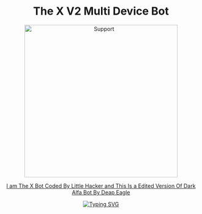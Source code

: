 <h1 align="center"> The X V2 Multi Device Bot
</h1>
</p>
<p align="center">
  <a href="https://littlehacker.free.nf">
    <img alt=Support height="400" src="https://i.ibb.co/FbbyDt7/TheX.png)https://i.ibb.co/FbbyDt7/TheX.png"> 
    </p>
    <p align="center">
    I am The X Bot Coded By Little Hacker and This Is a Edited Version Of Dark Alfa Bot By Deap Eagle
    <div align="center">
<a href="https://git.io/typing-svg"><img src="https://readme-typing-svg.demolab.com?font=Rubik+Scribble&size=50&pause=1000&color=F7240EFF&center=true&width=910&height=100&lines=The+X+Bot;English+Version;By+Little+Hacker;Team+Bit+X." alt="Typing SVG" /></a>
